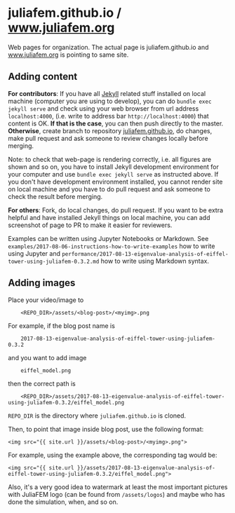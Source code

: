 # juliafem.github.io / www.juliafem.org

Web pages for organization. The actual page is juliafem.github.io and
www.juliafem.org is pointing to same site.

## Adding content

**For contributors**: If you have all [Jekyll](https://jekyllrb.com/) related
stuff installed on local machine (computer you are using to develop), you can
do `bundle exec jekyll serve` and check using your web browser from url address
`localhost:4000`, (i.e. write to address bar `http://localhost:4000`) that
content is OK. **If that is the case**, you can then push directly to the master.
**Otherwise**, create branch to repository
[juliafem.github.io](https://github.com/JuliaFEM/juliafem.github.io), do changes,
make pull request and ask someone to review changes locally before merging.

Note: to check that web-page is rendering correctly, i.e. all figures are shown
and so on, you have to install Jekyll development environment for your computer
and use `bundle exec jekyll serve` as instructed above. If you don't have
development environment installed, you cannot render site on local machine and
you have to do pull request and ask someone to check the result before merging.

**For others**: Fork, do local changes, do pull request. If you want to be extra
helpful and have installed Jekyll things on local machine, you can add screenshot
of page to PR to make it easier for reviewers.

Examples can be written using Jupyter Notebooks or Markdown. See
`examples/2017-08-06-instructions-how-to-write-examples` how to write using Jupyter and
`performance/2017-08-13-eigenvalue-analysis-of-eiffel-tower-using-juliafem-0.3.2.md`
how to write using Markdown syntax.

## Adding images

Place your video/image to
```
    <REPO_DIR>/assets/<blog-post>/<myimg>.png
```

For example, if the blog post name is
```
    2017-08-13-eigenvalue-analysis-of-eiffel-tower-using-juliafem-0.3.2
```
and you want to add image
```
    eiffel_model.png
```
then the correct path is
```
    <REPO_DIR>/assets/2017-08-13-eigenvalue-analysis-of-eiffel-tower-using-juliafem-0.3.2/eiffel_model.png
```

`REPO_DIR` is the directory where `juliafem.github.io` is cloned.

Then, to point that image inside blog post, use the following format:
```
<img src="{{ site.url }}/assets/<blog-post>/<myimg>.png">
```

For example, using the example above, the corresponding tag would be:
```
<img src="{{ site.url }}/assets/2017-08-13-eigenvalue-analysis-of-eiffel-tower-using-juliafem-0.3.2/eiffel_model.png">
```

Also, it's a very good idea to watermark at least the most important pictures
with JuliaFEM logo (can be found from `/assets/logos`) and maybe who has done the
simulation, when, and so on.

